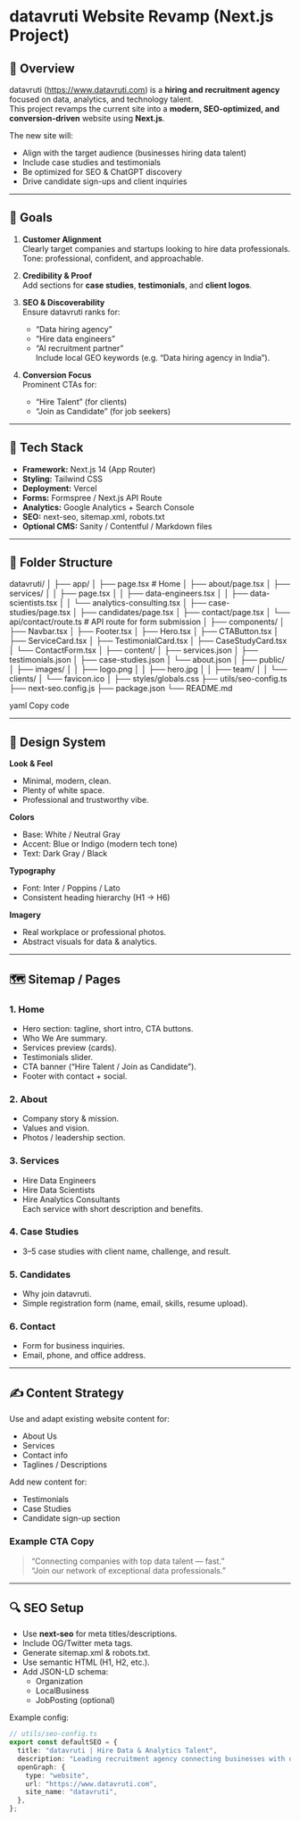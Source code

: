 # datavruti Website Revamp (Next.js Project)

## 📌 Overview
datavruti (https://www.datavruti.com) is a **hiring and recruitment agency** focused on data, analytics, and technology talent.  
This project revamps the current site into a **modern, SEO-optimized, and conversion-driven** website using **Next.js**.

The new site will:
- Align with the target audience (businesses hiring data talent)
- Include case studies and testimonials
- Be optimized for SEO & ChatGPT discovery
- Drive candidate sign-ups and client inquiries

---

## 🎯 Goals
1. **Customer Alignment**  
   Clearly target companies and startups looking to hire data professionals.  
   Tone: professional, confident, and approachable.

2. **Credibility & Proof**  
   Add sections for **case studies**, **testimonials**, and **client logos**.

3. **SEO & Discoverability**  
   Ensure datavruti ranks for:  
   - “Data hiring agency”  
   - “Hire data engineers”  
   - “AI recruitment partner”  
   Include local GEO keywords (e.g. “Data hiring agency in India”).

4. **Conversion Focus**  
   Prominent CTAs for:
   - “Hire Talent” (for clients)
   - “Join as Candidate” (for job seekers)

---

## 🧱 Tech Stack
- **Framework:** Next.js 14 (App Router)
- **Styling:** Tailwind CSS
- **Deployment:** Vercel
- **Forms:** Formspree / Next.js API Route
- **Analytics:** Google Analytics + Search Console
- **SEO:** next-seo, sitemap.xml, robots.txt
- **Optional CMS:** Sanity / Contentful / Markdown files

---

## 📁 Folder Structure
datavruti/
│
├── app/
│ ├── page.tsx # Home
│ ├── about/page.tsx
│ ├── services/
│ │ ├── page.tsx
│ │ ├── data-engineers.tsx
│ │ ├── data-scientists.tsx
│ │ └── analytics-consulting.tsx
│ ├── case-studies/page.tsx
│ ├── candidates/page.tsx
│ ├── contact/page.tsx
│ └── api/contact/route.ts # API route for form submission
│
├── components/
│ ├── Navbar.tsx
│ ├── Footer.tsx
│ ├── Hero.tsx
│ ├── CTAButton.tsx
│ ├── ServiceCard.tsx
│ ├── TestimonialCard.tsx
│ ├── CaseStudyCard.tsx
│ └── ContactForm.tsx
│
├── content/
│ ├── services.json
│ ├── testimonials.json
│ ├── case-studies.json
│ └── about.json
│
├── public/
│ ├── images/
│ │ ├── logo.png
│ │ ├── hero.jpg
│ │ ├── team/
│ │ └── clients/
│ └── favicon.ico
│
├── styles/globals.css
├── utils/seo-config.ts
├── next-seo.config.js
├── package.json
└── README.md

yaml
Copy code

---

## 🧠 Design System
**Look & Feel**
- Minimal, modern, clean.
- Plenty of white space.
- Professional and trustworthy vibe.

**Colors**
- Base: White / Neutral Gray
- Accent: Blue or Indigo (modern tech tone)
- Text: Dark Gray / Black

**Typography**
- Font: Inter / Poppins / Lato
- Consistent heading hierarchy (H1 → H6)

**Imagery**
- Real workplace or professional photos.
- Abstract visuals for data & analytics.

---

## 🗺️ Sitemap / Pages

### 1. Home
- Hero section: tagline, short intro, CTA buttons.
- Who We Are summary.
- Services preview (cards).
- Testimonials slider.
- CTA banner (“Hire Talent / Join as Candidate”).
- Footer with contact + social.

### 2. About
- Company story & mission.
- Values and vision.
- Photos / leadership section.

### 3. Services
- Hire Data Engineers  
- Hire Data Scientists  
- Hire Analytics Consultants  
Each service with short description and benefits.

### 4. Case Studies
- 3–5 case studies with client name, challenge, and result.

### 5. Candidates
- Why join datavruti.
- Simple registration form (name, email, skills, resume upload).

### 6. Contact
- Form for business inquiries.
- Email, phone, and office address.

---

## ✍️ Content Strategy
Use and adapt existing website content for:
- About Us
- Services
- Contact info
- Taglines / Descriptions

Add new content for:
- Testimonials
- Case Studies
- Candidate sign-up section

### Example CTA Copy
> “Connecting companies with top data talent — fast.”  
> “Join our network of exceptional data professionals.”  

---

## 🔍 SEO Setup
- Use **next-seo** for meta titles/descriptions.
- Include OG/Twitter meta tags.
- Generate sitemap.xml & robots.txt.
- Use semantic HTML (H1, H2, etc.).
- Add JSON-LD schema:
  - Organization
  - LocalBusiness
  - JobPosting (optional)

Example config:
```ts
// utils/seo-config.ts
export const defaultSEO = {
  title: "datavruti | Hire Data & Analytics Talent",
  description: "Leading recruitment agency connecting businesses with data, analytics, and AI professionals.",
  openGraph: {
    type: "website",
    url: "https://www.datavruti.com",
    site_name: "datavruti",
  },
};